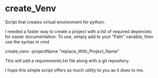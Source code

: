 # create_Venv
Script that creates virtual environment for python. 

I needed a faster way to create a project with a list of required depencies for easier documentation. 
To use, simply add to yout "Path" variable, then use the syntax in cmd

create_venv -projectName "replace_With_Project_Name"

This will add a requirements.txt file along with a git repository. 

I hope this simple script offers as much utility to you as it does to me. 
